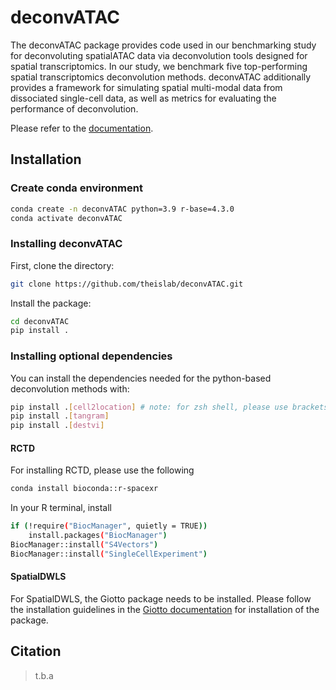 # deconvATAC

The deconvATAC package provides code used in our benchmarking study for deconvoluting spatialATAC data via deconvolution tools designed for spatial transcriptomics. In our study, we benchmark five top-performing spatial transcriptomics deconvolution methods. deconvATAC additionally provides a framework for simulating spatial multi-modal data from dissociated single-cell data, as well as metrics for evaluating the performance of deconvolution. 


Please refer to the [documentation][link-docs].

## Installation


### Create conda environment

```bash
conda create -n deconvATAC python=3.9 r-base=4.3.0
conda activate deconvATAC
```

### Installing deconvATAC

First, clone the directory: 
```bash
git clone https://github.com/theislab/deconvATAC.git
```

Install the package: 
```bash
cd deconvATAC
pip install .
```

### Installing optional dependencies

You can install the dependencies needed for the python-based deconvolution methods with: 

```bash
pip install .[cell2location] # note: for zsh shell, please use brackets: '.[cell2location]'
pip install .[tangram]
pip install .[destvi]
```

#### RCTD

For installing RCTD, please use the following 
```bash
conda install bioconda::r-spacexr
```
In your R terminal, install
```bash
if (!require("BiocManager", quietly = TRUE))
    install.packages("BiocManager")
BiocManager::install("S4Vectors")
BiocManager::install("SingleCellExperiment")
```

#### SpatialDWLS

For SpatialDWLS, the Giotto package needs to be installed. Please follow the installation guidelines in the [Giotto documentation](https://drieslab.github.io/Giotto_website/articles/installation.html) for installation of the package. 



## Citation

> t.b.a


[issue-tracker]: https://github.com/theislab/deconvATAC/issues
[link-docs]: https://deconvATAC.readthedocs.io
[link-api]: https://deconvatac.readthedocs.io/en/latest/autoapi/index.html
